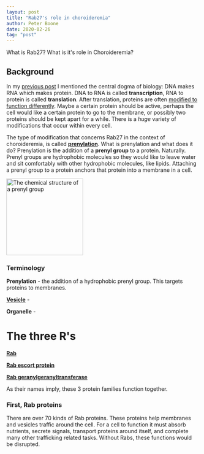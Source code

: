 ```yaml
---
layout: post
title: "Rab27's role in choroideremia"
author: Peter Boone
date: 2020-02-26
tag: "post"
---
```



What is Rab27? What is it's role in Choroideremia?

## Background

In my [previous post](https://boonepeter.github.io/2020/02/23/mrna-phenotype-review.html) I mentioned the central dogma of biology: DNA makes RNA which makes protein. DNA to RNA is called __transcription__, RNA to protein is called __translation__. After translation, proteins are often [modified to function differently](https://en.wikipedia.org/wiki/Post-translational_modification). Maybe a certain protein should be active, perhaps the cell would like a certain protein to go to the membrane, or possibly two proteins should be kept apart for a while. There is a _huge_ variety of modifications that occur within every cell. 

The type of modification that concerns Rab27 in the context of choroideremia, is called [__prenylation__](https://en.wikipedia.org/wiki/Prenylation). What is prenylation and what does it do? Prenylation is the addition of a __prenyl group__ to a protein. Naturally. Prenyl groups are hydrophobic molecules so they would like to leave water and sit comfortably with other hydrophobic molecules, like lipids. Attaching a prenyl group to a protein anchors that protein into a membrane in a cell. 

<img src="https://boonepeter.github.io/imgs/general/prenyl_group.png" width=200 alt="The chemical structure of a prenyl group"></img>


### Terminology

__Prenylation__ - the addition of a hydrophobic prenyl group. This targets proteins to membranes.

[__Vesicle__](https://en.wikipedia.org/wiki/Vesicle_(biology_and_chemistry)) - 

__Organelle__ - 

# The three R's

[__Rab__](https://en.wikipedia.org/wiki/Rab_(G-protein))

[__Rab escort protein__](https://www.ncbi.nlm.nih.gov/pubmed/15370541)

[__Rab geranylgeranyltransferase__](https://en.wikipedia.org/wiki/Rab_geranylgeranyltransferase)

As their names imply, these 3 protein families function together.

### First, Rab proteins
There are over 70 kinds of Rab proteins. These proteins help membranes and vesicles traffic around the cell. For a cell to function it must absorb nutrients, secrete signals, transport proteins around itself, and complete many other trafficking related tasks. Without Rabs, these functions would be disrupted.


